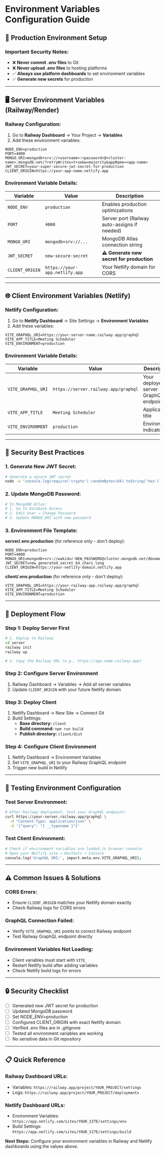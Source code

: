 # Environment Variables Configuration Guide

## 🔐 Production Environment Setup

### **Important Security Notes:**

- ❌ **Never commit .env files** to Git
- ❌ **Never upload .env files** to hosting platforms
- ✅ **Always use platform dashboards** to set environment variables
- ✅ **Generate new secrets** for production

---

## 🖥️ **Server Environment Variables (Railway/Render)**

### **Railway Configuration:**

1. Go to **Railway Dashboard** → Your Project → **Variables**
2. Add these environment variables:

```env
NODE_ENV=production
PORT=4000
MONGO_URI=mongodb+srv://<username>:<password>@<cluster-name>.mongodb.net/?retryWrites=true&w=majority&appName=<app-name>
JWT_SECRET=your-super-secure-jwt-secret-for-production
CLIENT_ORIGIN=https://your-app-name.netlify.app
```

### **Environment Variable Details:**

| Variable        | Value                          | Description                                  |
| --------------- | ------------------------------ | -------------------------------------------- |
| `NODE_ENV`      | `production`                   | Enables production optimizations             |
| `PORT`          | `4000`                         | Server port (Railway auto-assigns if needed) |
| `MONGO_URI`     | `mongodb+srv://...`            | MongoDB Atlas connection string              |
| `JWT_SECRET`    | `new-secure-secret`            | **⚠️ Generate new secret for production**    |
| `CLIENT_ORIGIN` | `https://your-app.netlify.app` | Your Netlify domain for CORS                 |

---

## 🌐 **Client Environment Variables (Netlify)**

### **Netlify Configuration:**

1. Go to **Netlify Dashboard** → Site Settings → **Environment Variables**
2. Add these variables:

```env
VITE_GRAPHQL_URI=https://your-server-name.railway.app/graphql
VITE_APP_TITLE=Meeting Scheduler
VITE_ENVIRONMENT=production
```

### **Environment Variable Details:**

| Variable           | Value                                | Description                           |
| ------------------ | ------------------------------------ | ------------------------------------- |
| `VITE_GRAPHQL_URI` | `https://server.railway.app/graphql` | Your deployed server GraphQL endpoint |
| `VITE_APP_TITLE`   | `Meeting Scheduler`                  | Application title                     |
| `VITE_ENVIRONMENT` | `production`                         | Environment indicator                 |

---

## 🔑 **Security Best Practices**

### **1. Generate New JWT Secret:**

```bash
# Generate a secure JWT secret
node -e "console.log(require('crypto').randomBytes(64).toString('hex'))"
```

### **2. Update MongoDB Password:**

```bash
# In MongoDB Atlas:
# 1. Go to Database Access
# 2. Edit User → Change Password
# 3. Update MONGO_URI with new password
```

### **3. Environment File Template:**

**server/.env.production** (for reference only - don't deploy):

```env
NODE_ENV=production
PORT=4000
MONGO_URI=mongodb+srv://wakidur:NEW_PASSWORD@cluster.mongodb.net/dbname
JWT_SECRET=new_generated_secret_64_chars_long
CLIENT_ORIGIN=https://your-netlify-domain.netlify.app
```

**client/.env.production** (for reference only - don't deploy):

```env
VITE_GRAPHQL_URI=https://your-railway-app.railway.app/graphql
VITE_APP_TITLE=Meeting Scheduler
VITE_ENVIRONMENT=production
```

---

## 🚀 **Deployment Flow**

### **Step 1: Deploy Server First**

```bash
# 1. Deploy to Railway
cd server
railway init
railway up

# 2. Copy the Railway URL (e.g., https://app-name.railway.app)
```

### **Step 2: Configure Server Environment**

1. Railway Dashboard → Variables → Add all server variables
2. Update `CLIENT_ORIGIN` with your future Netlify domain

### **Step 3: Deploy Client**

1. Netlify Dashboard → New Site → Connect Git
2. Build Settings:
   - **Base directory:** `client`
   - **Build command:** `npm run build`
   - **Publish directory:** `client/dist`

### **Step 4: Configure Client Environment**

1. Netlify Dashboard → Environment Variables
2. Set `VITE_GRAPHQL_URI` to your Railway GraphQL endpoint
3. Trigger new build in Netlify

---

## 🔄 **Testing Environment Configuration**

### **Test Server Environment:**

```bash
# After Railway deployment, test your GraphQL endpoint:
curl https://your-server.railway.app/graphql \
  -H "Content-Type: application/json" \
  -d '{"query": "{ __typename }"}'
```

### **Test Client Environment:**

```bash
# Check if environment variables are loaded in browser console:
# Open your Netlify site → DevTools → Console
console.log('GraphQL URI:', import.meta.env.VITE_GRAPHQL_URI);
```

---

## ⚠️ **Common Issues & Solutions**

### **CORS Errors:**

- Ensure `CLIENT_ORIGIN` matches your Netlify domain exactly
- Check Railway logs for CORS errors

### **GraphQL Connection Failed:**

- Verify `VITE_GRAPHQL_URI` points to correct Railway endpoint
- Test Railway GraphQL endpoint directly

### **Environment Variables Not Loading:**

- Client variables must start with `VITE_`
- Restart Netlify build after adding variables
- Check Netlify build logs for errors

---

## 🔒 **Security Checklist**

- [ ] Generated new JWT secret for production
- [ ] Updated MongoDB password
- [ ] Set NODE_ENV=production
- [ ] Configured CLIENT_ORIGIN with exact Netlify domain
- [ ] Verified .env files are in .gitignore
- [ ] Tested all environment variables are working
- [ ] No sensitive data in Git repository

---

## 📋 **Quick Reference**

### **Railway Dashboard URLs:**

- Variables: `https://railway.app/project/YOUR_PROJECT/settings`
- Logs: `https://railway.app/project/YOUR_PROJECT/deployments`

### **Netlify Dashboard URLs:**

- Environment Variables: `https://app.netlify.com/sites/YOUR_SITE/settings/env`
- Build Settings: `https://app.netlify.com/sites/YOUR_SITE/settings/build`

**Next Steps:** Configure your environment variables in Railway and Netlify dashboards using the values above.
